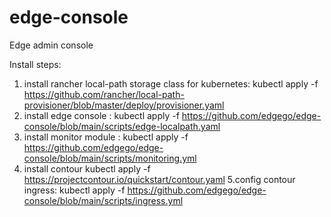 # edge-console
Edge admin console

Install steps:

1. install rancher local-path storage class for kubernetes:
  kubectl apply -f https://github.com/rancher/local-path-provisioner/blob/master/deploy/provisioner.yaml
2. install edge console :
  kubectl apply -f https://github.com/edgego/edge-console/blob/main/scripts/edge-localpath.yaml
3. install monitor module :
  kubectl apply -f https://github.com/edgego/edge-console/blob/main/scripts/monitoring.yml
4. install contour
  kubectl apply -f https://projectcontour.io/quickstart/contour.yaml
5.config contour ingress:
  kubectl apply -f https://github.com/edgego/edge-console/blob/main/scripts/ingress.yml
